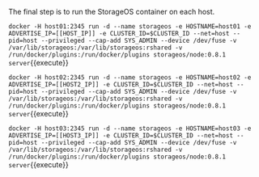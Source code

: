 The final step is to run the StorageOS container on each host.

`docker -H host01:2345 run -d --name storageos -e HOSTNAME=host01 -e ADVERTISE_IP=[[HOST_IP]] -e CLUSTER_ID=$CLUSTER_ID --net=host --pid=host --privileged --cap-add SYS_ADMIN --device /dev/fuse -v /var/lib/storageos:/var/lib/storageos:rshared -v /run/docker/plugins:/run/docker/plugins storageos/node:0.8.1 server`{{execute}}

`docker -H host02:2345 run -d --name storageos -e HOSTNAME=host02 -e ADVERTISE_IP=[[HOST2_IP]] -e CLUSTER_ID=$CLUSTER_ID --net=host --pid=host --privileged --cap-add SYS_ADMIN --device /dev/fuse -v /var/lib/storageos:/var/lib/storageos:rshared -v /run/docker/plugins:/run/docker/plugins storageos/node:0.8.1 server`{{execute}}

`docker -H host03:2345 run -d --name storageos -e HOSTNAME=host03 -e ADVERTISE_IP=[[HOST3_IP]] -e CLUSTER_ID=$CLUSTER_ID --net=host --pid=host --privileged --cap-add SYS_ADMIN --device /dev/fuse -v /var/lib/storageos:/var/lib/storageos:rshared -v /run/docker/plugins:/run/docker/plugins storageos/node:0.8.1 server`{{execute}}
